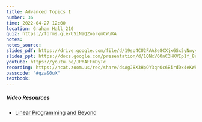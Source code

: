 ```yaml
---
title: Advanced Topics I
number: 36
time: 2022-04-27 12:00
location: Graham Hall 210
quiz: https://forms.gle/USiNaQZoarqmCWuKA
notes:
notes_source:
slides_pdf: https://drive.google.com/file/d/19so4CU2FAA8e8CXjxGSx5yNwyyrsZwgl/view?usp=sharing
slides_ppt: https://docs.google.com/presentation/d/1QNxV6OnC3HKVIp1f_8eMofxQMXxde4Qx30WGZ7uuzFs/edit?usp=sharing
youtube: https://youtu.be/JPhAFFmDyTc
recording: https://ncat.zoom.us/rec/share/dsAgJ8X3HpOY3qnOc6BirdDx4eKWPHFE5NkRnXaiaSfubhj0WEwYGbyd07TBcwoZ.DSAmHxzQ_Fv3vLzd
passcode: "#qza&0uX"
textbook:
---
```


##### Video Resources

- [Linear Programming and Beyond](https://www.youtube.com/watch?v=amIMkE61blA&list=PLXFMmlk03Dt5EMI2s2WQBsLsZl7A5HEK6&index=94)
